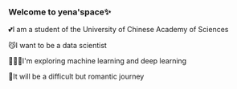 ### Welcome to yena'space✨
<p>💕I am a student of the University of Chinese Academy of Sciences</p>
<p>😼I want to be a data scientist</p>
<p>🙇🏻‍♀️I'm exploring machine learning and deep learning</p>
<p>🦋It will be a difficult but romantic journey</p>

<!--
**helloyena/helloyena** is a ✨ _special_ ✨ repository because its `README.md` (this file) appears on your GitHub profile.

Here are some ideas to get you started:

- 🔭 I’m currently working on ...
- 🌱 I’m currently learning ...
- 👯 I’m looking to collaborate on ...
- 🤔 I’m looking for help with ...
- 💬 Ask me about ...
- 📫 How to reach me: ...
- 😄 Pronouns: ...
- ⚡ Fun fact: ...
-->
